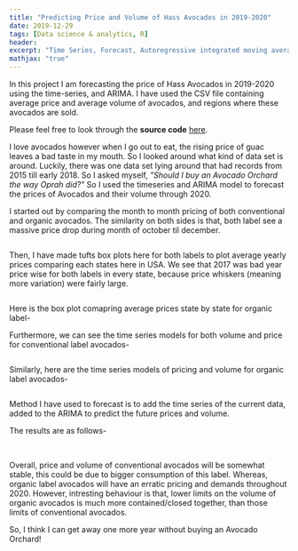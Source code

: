 ```yaml
---
title: "Predicting Price and Volume of Hass Avocados in 2019-2020"
date: 2019-12-29
tags: [Data science & analytics, R]
header:
excerpt: "Time Series, Forecast, Autoregressive integrated moving average"
mathjax: "true"
---
```

In this project I am forecasting the price of Hass Avocados in 2019-2020 using the time-series, and ARIMA. I have used the CSV file containing average price and average volume of avocados, and regions where these avocados are sold.

Please feel free to look through the **source code** [here](https://github.com/ToadHanks/storyOfHassAvocadoIn2020).

I love avocados however when I go out to eat, the rising price of guac leaves a bad taste in my mouth. So I looked around what kind of data set is around. Luckily, there was one data set lying around that had records from 2015 till early 2018. So I asked myself, *"Should I buy an Avocado Orchard the way Oprah did?"* So I used the timeseries and ARIMA model to forecast the prices of Avocados and their volume through 2020.

I started out by comparing the month to month pricing of both conventional and organic avocados. The similarity on both sides is that, both label see a massive price drop during month of october til december.

<img src="{{ site.url }}{{ site.baseurl }}/images/avocados/avg_month_prices_both.png" alt="">

Then, I have made tufts box plots here for both labels to plot average yearly prices comparing each states here in USA. We see that 2017 was bad year price wise for both labels in every state, because price whiskers (meaning more variation) were fairly large.

<img src="{{ site.url }}{{ site.baseurl }}/images/avocados/avg_yr_price_conv.png" alt="">

Here is the box plot comapring average prices state by state for organic label-
<img src="{{ site.url }}{{ site.baseurl }}/images/avocados/avg_yr_price_org.png" alt="">

Furthermore, we can see the time series models for both volume and price for conventional label avocados-
<img src="{{ site.url }}{{ site.baseurl }}/images/avocados/ts_conv_pricing.png" alt="">

<img src="{{ site.url }}{{ site.baseurl }}/images/avocados/ts_conv_volume.png" alt="">

Similarly, here are the time series models of pricing and volume for organic label avocados- 
<img src="{{ site.url }}{{ site.baseurl }}/images/avocados/ts_org_pricing.png" alt="">

<img src="{{ site.url }}{{ site.baseurl }}/images/avocados/ts_org_volume.png" alt="">

Method I have used to forecast is to add the time series of the current data, added to the ARIMA to predict the future prices and volume.

The results are as follows-
<img src="{{ site.url }}{{ site.baseurl }}/images/avocados/forecast_conv_price.jpg" alt="">

<img src="{{ site.url }}{{ site.baseurl }}/images/avocados/forecast_conv_vol.jpg" alt="">

<img src="{{ site.url }}{{ site.baseurl }}/images/avocados/forecast_org_price.jpg" alt="">

<img src="{{ site.url }}{{ site.baseurl }}/images/avocados/forecast_org_vol.jpg" alt="">

Overall, price and volume of conventional avocados will be somewhat stable, this could be due to bigger consumption of this label. Whereas, organic label avocados will have an erratic pricing and demands throughout 2020. However, intresting behaviour is that, lower limits on the volume of organic avocados is much more contained/closed together, than those limits of conventional avocados.

So, I think I can get away one more year without buying an Avocado Orchard!
